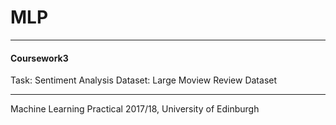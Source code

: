# MLP

---
#### Coursework3
Task: Sentiment Analysis
Dataset: Large Moview Review Dataset

---
Machine Learning Practical 2017/18, University of Edinburgh
